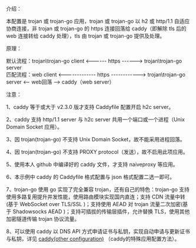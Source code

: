 介绍：

本配置是 trojan 或 trojan-go 应用，trojan 或 trojan-go 以 h2 或 http/1.1 自适应协商连接，非 trojan 或 trojan-go 的 https 连接回落给 caddy（即解除 tls 后的 web 连接转给 caddy 处理），tls 由 trojan 或 trojan-go 提供及处理。

原理：

默认流程：trojan\trojan-go client <------ https ------> trojan\trojan-go server  
匹配流程：web client <------------- https ------------> trojan\trojan-go server <-- web回落 --> caddy（web server）

注意：

1、caddy 等于或大于 v2.3.0 版才支持 Caddyfile 配置开启 h2c server。

2、caddy 支持 http/1.1 server 与 h2c server 共用一个端口或一个进程（Unix Domain Socket 应用）。

3、因 trojan(trojan-go) 不支持 Unix Domain Socket，故不能采用进程回落。

4、因 trojan(trojan-go) 不支持 PROXY protocol（发送），故不启用此项应用。

5、使用本人 github 中编译好的 caddy 文件，才支持 naiveproxy 等应用。

6、本示例中 caddy 的 Caddyfile 格式配置与 json 格式配置二选一即可。

7、trojan-go 使用 go 实现了完全兼容 trojan，还有自己的特色：trojan-go 支持使用多路复用提升并发性能，使用路由模块实现国内直连；支持 CDN 流量中转(基于 WebSocket over TLS/SSL )；支持使用 AEAD 对 trojan 流量二次加密(基于 Shadowsocks AEAD )；支持可插拔的传输层插件，允许替换 TLS，使用其他加密隧道传输 trojan 协议流量。

8、可以使用 caddy 以 DNS API 方式申请证书与私钥，实现自动申请与更新证书与私钥，详见 [caddy(other configuration)](https://github.com/lxhao61/integrated-examples/tree/main/caddy(other%20configuration)) （caddy的特殊应用配置方法）。
